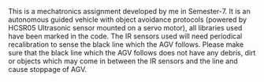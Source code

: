 This is a mechatronics assignment developed by me in Semester-7. 
It is an autonomous guided vehicle with object avoidance protocols (powered by HCSR05 Ultrasonic sensor mounted on a servo motor), all libraries used have been marked in the code.
The IR sensors used will need periodical recalibration to sense the black line which the AGV follows.
Please make sure that the black line which the AGV follows does not have any debris, dirt or objects which may come in between the IR sensors and the line and cause stoppage of AGV.
